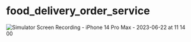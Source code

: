 # food_delivery_order_service

![Simulator Screen Recording - iPhone 14 Pro Max - 2023-06-22 at 11 14 00](https://github.com/yeondooo/food_delivery_order_service/assets/97602748/545bcace-d0bd-4418-bb04-37039d296c4f)
